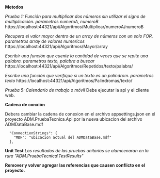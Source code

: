 **Metodos**

*Prueba 1: Función para multiplicar dos números sin utilizar el signo de multiplicación. parametros numeroA, numeroB*
https://localhost:44321/api/Algoritmos/Multiplicar/numeroA/numeroB

*Recupera el valor mayor dentro de un array de números con un solo FOR. parametros array de valores numericos*
https://localhost:44321/api/Algoritmos/Mayor/array

*Escribir una función que cuente la cantidad de veces que se repite una palabra. parametros texto, palabra a buscar*
https://localhost:44321/api/Algoritmos/Repetidos/texto/palabra/

*Escribe una función que verifique si un texto es un palíndrom. parametros texto*
https://localhost:44321/api/Algoritmos/Palindromas/texto/

*Prueba 5: Calendario de trabajo o móvil*
Debe ejecutar la api y el cliente web.

**Cadena de conxión**

Debera cambiar la cadena de conexion en el archivo appsettings.json en el proyecto ADM.PruebaTecnica.Api por la nueva ubicacion del archivo ADMDataBase.mdf
```
  "ConnectionStrings": {
    "MDF": "ubicacion actual del ADMDataBase.mdf"
  },
```


**Unit Test**
*Los resultados de las pruebas unitarias se alamcenaran en la rura "ADM.PruebaTecnica\TestResults"*


    
 **Remover y volver agregar las referencias que causen conflicto en el proyecto.**

